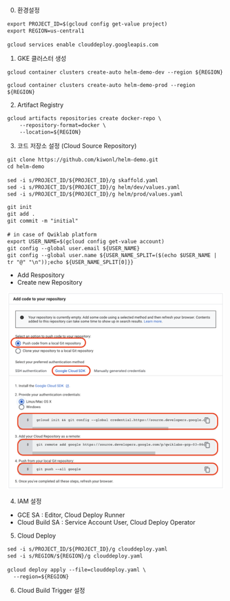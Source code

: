 0. 환경설정
```shell
export PROJECT_ID=$(gcloud config get-value project)
export REGION=us-central1

gcloud services enable clouddeploy.googleapis.com
```

1. GKE 클러스터 생성
```shell
gcloud container clusters create-auto helm-demo-dev --region ${REGION}
```

```shell
gcloud container clusters create-auto helm-demo-prod --region ${REGION}
```

2. Artifact Registry
```shell
gcloud artifacts repositories create docker-repo \
    --repository-format=docker \
    --location=${REGION}
```

3. 코드 저장소 설정 (Cloud Source Repository)
```
git clone https://github.com/kiwonl/helm-demo.git
cd helm-demo

sed -i s/PROJECT_ID/${PROJECT_ID}/g skaffold.yaml
sed -i s/PROJECT_ID/${PROJECT_ID}/g helm/dev/values.yaml
sed -i s/PROJECT_ID/${PROJECT_ID}/g helm/prod/values.yaml
```

```
git init
git add .
git commit -m "initial"

# in case of Qwiklab platform
export USER_NAME=$(gcloud config get-value account)
git config --global user.email ${USER_NAME}
git config --global user.name ${USER_NAME_SPLIT=($(echo $USER_NAME | tr "@" "\n"));echo ${USER_NAME_SPLIT[0]}}
```
- Add Respository
- Create new Repository

<p align="left">
<img src="/doc/img/csr.png" width="800" alt="CSR" />
</p>


4. IAM 설정
- GCE SA : Editor, Cloud Deploy Runner
- Cloud Build SA : Service Account User, Cloud Deploy Operator


5. Cloud Deploy
```shell
sed -i s/PROJECT_ID/${PROJECT_ID}/g clouddeploy.yaml
sed -i s/REGION/${REGION}/g clouddeploy.yaml

gcloud deploy apply --file=clouddeploy.yaml \
  --region=${REGION}
```

6. Cloud Build Trigger 설정
